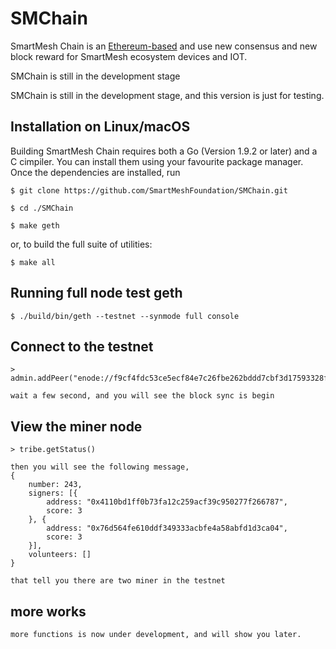 # SMChain

SmartMesh Chain is an [Ethereum-based](https://github.com/SmartMeshFoundation/SMChain) and use new consensus and new block reward for SmartMesh ecosystem devices and IOT. 


SMChain is still in the development stage

SMChain is still in the development stage, and this version is just for testing.

## Installation on Linux/macOS 

Building SmartMesh Chain requires both a Go (Version 1.9.2 or later) and a C cimpiler. You can install them using your favourite package manager. Once the dependencies are installed, run

    $ git clone https://github.com/SmartMeshFoundation/SMChain.git

    $ cd ./SMChain

    $ make geth

or, to build the full suite of utilities:

    $ make all

## Running full node test geth

    $ ./build/bin/geth --testnet --synmode full console

## Connect to the testnet

    > admin.addPeer("enode://f9cf4fdc53ce5ecf84e7c26fbe262bddd7cbf3d17593328f74816a1c646a0ccfac9a85d81f7d51b59bc02dc8f0e8c5dada4db081efd79698a820faf9384773c0@49.51.11.222:60303")

    wait a few second, and you will see the block sync is begin

## View the miner node

	> tribe.getStatus()

    then you will see the following message,
    {
        number: 243,
        signers: [{
            address: "0x4110bd1ff0b73fa12c259acf39c950277f266787",
            score: 3
        }, {
            address: "0x76d564fe610ddf349333acbfe4a58abfd1d3ca04",
            score: 3
        }],
        volunteers: []
    }

    that tell you there are two miner in the testnet

## more works
    more functions is now under development, and will show you later.

